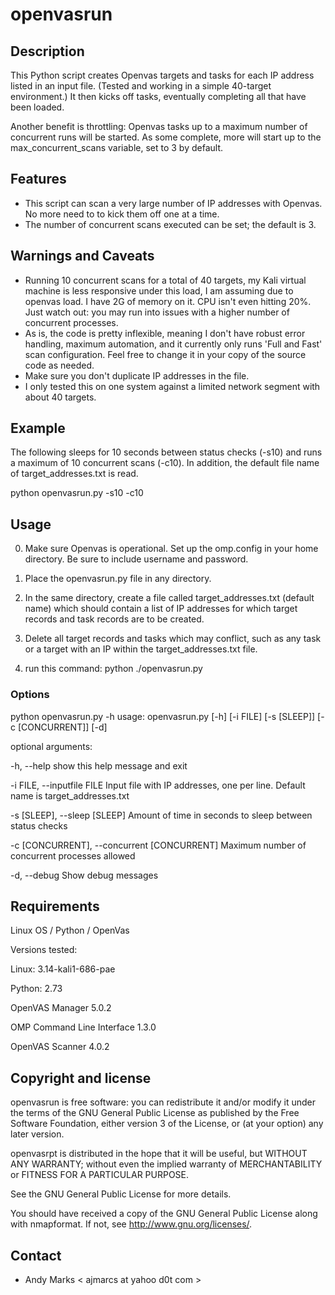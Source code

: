 openvasrun
==========

Description
-----------
This Python script creates Openvas targets and tasks for each IP address listed in an input file. (Tested and working in a simple 40-target environment.)  It then kicks off tasks, eventually completing all that have been loaded.

Another benefit is throttling: Openvas tasks up to a maximum number of concurrent runs will be started.  As some complete, more will start up to the max_concurrent_scans variable, set to 3 by default. 

Features
--------
* This script can scan a very large number of IP addresses with Openvas.  No more need to to kick them off one at a time.
* The number of concurrent scans executed can be set;  the default is 3.

Warnings and Caveats
--------
* Running 10 concurrent scans for a total of 40 targets, my Kali virtual machine is less responsive under this load, I am assuming due to openvas load.  I have 2G of memory on it.  CPU isn't even hitting 20%.  Just watch out:  you may run into issues with a higher number of concurrent processes.
* As is, the code is pretty inflexible, meaning I don't have robust error handling, maximum automation, and it currently only runs 'Full and Fast' scan configuration.  Feel free to change it in your copy of the source code as needed.
* Make sure you don't duplicate IP addresses in the file.
* I only tested this on one system against a limited network segment with about 40 targets.

Example
--------
The following sleeps for 10 seconds between status checks (-s10) and runs a maximum of 10 concurrent scans (-c10).  In addition, the default file name of target_addresses.txt is read.

 python openvasrun.py -s10 -c10

Usage
-----
0. Make sure Openvas is operational.  Set up the omp.config in your home directory.  Be sure to include username and password.

1. Place the openvasrun.py file in any directory.

2. In the same directory, create a file called target_addresses.txt (default name) which should contain a list of IP addresses for which target records and task records are to be created.

3. Delete all target records and tasks which may conflict, such as any task or a target with an IP within the target_addresses.txt file.

4. run this command:   python ./openvasrun.py 

### Options

python openvasrun.py -h
usage: openvasrun.py [-h] [-i FILE] [-s [SLEEP]] [-c [CONCURRENT]] [-d]

optional arguments:

  -h, --help            show this help message and exit

  -i FILE, --inputfile FILE        Input file with IP addresses, one per line. Default name is target_addresses.txt

  -s [SLEEP], --sleep [SLEEP]     Amount of time in seconds to sleep between status checks

  -c [CONCURRENT], --concurrent [CONCURRENT]    Maximum number of concurrent processes allowed

  -d, --debug           Show debug messages


Requirements
------------
Linux OS / Python / OpenVas

Versions tested:

Linux: 3.14-kali1-686-pae

Python: 2.73

OpenVAS Manager 5.0.2

OMP Command Line Interface 1.3.0

OpenVAS Scanner 4.0.2

Copyright and license
---------------------
openvasrun is free software: you can redistribute it and/or modify it under the terms of the GNU General Public License as published by the Free Software Foundation, either version 3 of the License, or (at your option) any later version.

openvasrpt is distributed in the hope that it will be useful, but WITHOUT ANY WARRANTY; without even the implied warranty of MERCHANTABILITY or FITNESS FOR A PARTICULAR PURPOSE.  

See the GNU General Public License for more details.

You should have received a copy of the GNU General Public License along with nmapformat. 
If not, see http://www.gnu.org/licenses/.

Contact
-------
* Andy Marks < ajmarcs at yahoo d0t com >
